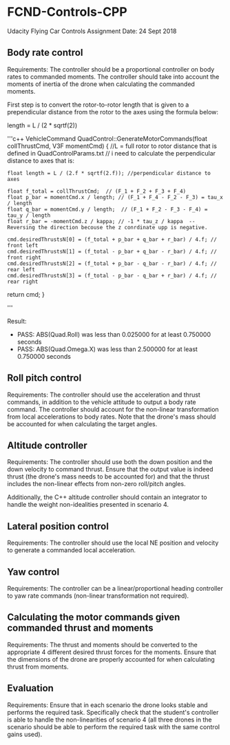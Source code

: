 # FCND-Controls-CPP
Udacity Flying Car Controls Assignment 
Date: 24 Sept 2018




## Body rate control

Requirements: The controller should be a proportional controller on body rates to commanded moments. The controller should take into account the moments of inertia of the drone when calculating the commanded moments.

First step is to convert the rotor-to-rotor length that is given to a prependicular distance from the rotor to the axes using the formula below: 

length = L / (2 * sqrtf(2))


'''c++
VehicleCommand QuadControl::GenerateMotorCommands(float collThrustCmd, V3F momentCmd)
{
    //L = full rotor to rotor distance that is defined in QuadControlParams.txt
    // i need to calculate the perpendicular distance to axes that is:
    
    float length = L / (2.f * sqrtf(2.f)); //perpendicular distance to axes
    
    float f_total = collThrustCmd;  // (F_1 + F_2 + F_3 + F_4)
    float p_bar = momentCmd.x / length; // (F_1 + F_4 - F_2 - F_3) = tau_x / length
    float q_bar = momentCmd.y / length;  // (F_1 + F_2 - F_3 - F_4) = tau_y / length
    float r_bar = -momentCmd.z / kappa; // -1 * tau_z / kappa  -- Reversing the direction becouse the z conrdinate upp is negative. 
    
    cmd.desiredThrustsN[0] = (f_total + p_bar + q_bar + r_bar) / 4.f; // front left
    cmd.desiredThrustsN[1] = (f_total - p_bar + q_bar - r_bar) / 4.f; // front right
    cmd.desiredThrustsN[2] = (f_total + p_bar - q_bar - r_bar) / 4.f; // rear left
    cmd.desiredThrustsN[3] = (f_total - p_bar - q_bar + r_bar) / 4.f; // rear right

  return cmd;
}

'''


Result:

- PASS: ABS(Quad.Roll) was less than 0.025000 for at least 0.750000 seconds
- PASS: ABS(Quad.Omega.X) was less than 2.500000 for at least 0.750000 seconds




## Roll pitch control

Requirements: The controller should use the acceleration and thrust commands, in addition to the vehicle attitude to output a body rate command. The controller should account for the non-linear transformation from local accelerations to body rates. Note that the drone's mass should be accounted for when calculating the target angles.





## Altitude controller

Requirements: The controller should use both the down position and the down velocity to command thrust. Ensure that the output value is indeed thrust (the drone's mass needs to be accounted for) and that the thrust includes the non-linear effects from non-zero roll/pitch angles.

Additionally, the C++ altitude controller should contain an integrator to handle the weight non-idealities presented in scenario 4.




## Lateral position control

Requirements: The controller should use the local NE position and velocity to generate a commanded local acceleration.





## Yaw control

Requirements: The controller can be a linear/proportional heading controller to yaw rate commands (non-linear transformation not required).






## Calculating the motor commands given commanded thrust and moments

Requirements: The thrust and moments should be converted to the appropriate 4 different desired thrust forces for the moments. Ensure that the dimensions of the drone are properly accounted for when calculating thrust from moments.




## Evaluation

Requirements: Ensure that in each scenario the drone looks stable and performs the required task. Specifically check that the student's controller is able to handle the non-linearities of scenario 4 (all three drones in the scenario should be able to perform the required task with the same control gains used).





